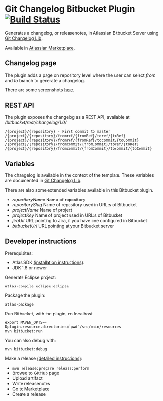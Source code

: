 # Git Changelog Bitbucket Plugin [![Build Status](https://travis-ci.org/tomasbjerre/git-changelog-bitbucket-plugin.svg?branch=master)](https://travis-ci.org/tomasbjerre/git-changelog-bitbucket-plugin)

Generates a changelog, or releasenotes, in Atlassian Bitbucket Server using [Git Changelog Lib](https://github.com/tomasbjerre/git-changelog-lib).

Available in [Atlassian Marketplace](https://marketplace.atlassian.com/plugins/se.bjurr.changelog.git-changelog-for-bitbucket/server/overview).

## Changelog page
The plugin adds a page on repository level where the user can select *from* and *to* branch to generate a changelog.

There are some screenshots [here](https://github.com/tomasbjerre/git-changelog-lib/tree/screenshots/sandbox).

## REST API
The plugin exposes the changelog as a REST API, available at */bitbucket/rest/changelog/1.0/*

```
/{project}/{repository} - First commit to master
/{project}/{repository}/fromref/{fromRef}/toref/{toRef}
/{project}/{repository}/fromref/{fromRef}/tocommit/{toCommit}
/{project}/{repository}/fromcommit/{fromCommit}/toref/{toRef}
/{project}/{repository}/fromcommit/{fromCommit}/tocommit/{toCommit}
```

## Variables
The changelog is available in the context of the template. These variables are documented in [Git Changelog Lib](https://github.com/tomasbjerre/git-changelog-lib).

There are also some extended variables available in this Bitbucket plugin.

 * *repositoryName* Name of repository
 * *repositorySlug* Name of repository used in URL:s of Bitbucket
 * *projectName* Name of project
 * *projectKey* Name of project used in URL:s of Bitbucket
 * *jiraUrl* URL pointing to Jira, if you have one configured in Bitbucket
 * *bitbucketUrl* URL pointing at your Bitbucket server

## Developer instructions
Prerequisites:

* Atlas SDK [(installation instructions)](https://developer.atlassian.com/docs/getting-started/set-up-the-atlassian-plugin-sdk-and-build-a-project).
* JDK 1.8 or newer

Generate Eclipse project:
```
atlas-compile eclipse:eclipse
```

Package the plugin:
```
atlas-package
```

Run Bitbucket, with the plugin, on localhost:
```
export MAVEN_OPTS=-Dplugin.resource.directories=`pwd`/src/main/resources
mvn bitbucket:run
```

You can also debug with:
```
mvn bitbucket:debug
```

Make a release [(detailed instructions)](https://developer.atlassian.com/docs/common-coding-tasks/development-cycle/packaging-and-releasing-your-plugin):

 * `mvn release:prepare release:perform`
 * Browse to GitHub page
  * Upload artifact
  * Write releasenotes
 * Go to Marketplace
  * Create a release
